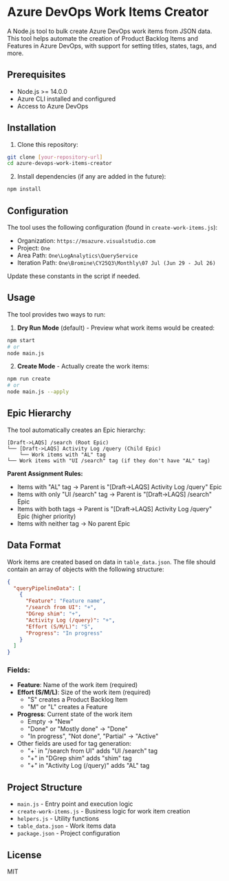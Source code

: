 # Azure DevOps Work Items Creator

A Node.js tool to bulk create Azure DevOps work items from JSON data. This tool helps automate the creation of Product Backlog Items and Features in Azure DevOps, with support for setting titles, states, tags, and more.

## Prerequisites

- Node.js >= 14.0.0
- Azure CLI installed and configured
- Access to Azure DevOps

## Installation

1. Clone this repository:
```bash
git clone [your-repository-url]
cd azure-devops-work-items-creator
```

2. Install dependencies (if any are added in the future):
```bash
npm install
```

## Configuration

The tool uses the following configuration (found in `create-work-items.js`):

- Organization: `https://msazure.visualstudio.com`
- Project: `One`
- Area Path: `One\LogAnalytics\QueryService`
- Iteration Path: `One\Bromine\CY25Q3\Monthly\07 Jul (Jun 29 - Jul 26)`

Update these constants in the script if needed.

## Usage

The tool provides two ways to run:

1. **Dry Run Mode** (default) - Preview what work items would be created:
```bash
npm start
# or
node main.js
```

2. **Create Mode** - Actually create the work items:
```bash
npm run create
# or
node main.js --apply
```

## Epic Hierarchy

The tool automatically creates an Epic hierarchy:

```
[Draft->LAQS] /search (Root Epic)
└── [Draft->LAQS] Activity Log /query (Child Epic)
    └── Work items with "AL" tag
└── Work items with "UI /search" tag (if they don't have "AL" tag)
```

**Parent Assignment Rules:**
- Items with "AL" tag → Parent is "[Draft->LAQS] Activity Log /query" Epic
- Items with only "UI /search" tag → Parent is "[Draft->LAQS] /search" Epic  
- Items with both tags → Parent is "[Draft->LAQS] Activity Log /query" Epic (higher priority)
- Items with neither tag → No parent Epic

## Data Format

Work items are created based on data in `table_data.json`. The file should contain an array of objects with the following structure:

```json
{
  "queryPipelineData": [
    {
      "Feature": "Feature name",
      "/search from UI": "+",
      "DGrep shim": "+",
      "Activity Log (/query)": "+",
      "Effort (S/M/L)": "S",
      "Progress": "In progress"
    }
  ]
}
```

### Fields:

- **Feature**: Name of the work item (required)
- **Effort (S/M/L)**: Size of the work item (required)
  - "S" creates a Product Backlog Item
  - "M" or "L" creates a Feature
- **Progress**: Current state of the work item
  - Empty → "New"
  - "Done" or "Mostly done" → "Done"
  - "In progress", "Not done", "Partial" → "Active"
- Other fields are used for tag generation:
  - "+` in "/search from UI" adds "UI /search" tag
  - "+" in "DGrep shim" adds "shim" tag
  - "+" in "Activity Log (/query)" adds "AL" tag

## Project Structure

- `main.js` - Entry point and execution logic
- `create-work-items.js` - Business logic for work item creation
- `helpers.js` - Utility functions
- `table_data.json` - Work items data
- `package.json` - Project configuration

## License

MIT
